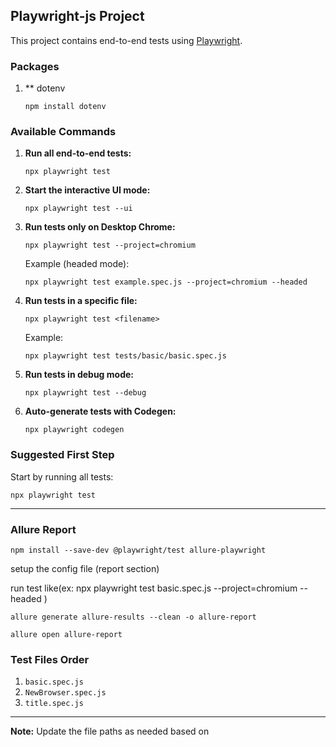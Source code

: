 ## Playwright-js Project

This project contains end-to-end tests using [Playwright](https://playwright.dev/).

### Packages

1. \*\* dotenv
   ```
   npm install dotenv
   ```

### Available Commands

1. **Run all end-to-end tests:**

   ```
   npx playwright test
   ```

2. **Start the interactive UI mode:**

   ```
   npx playwright test --ui
   ```

3. **Run tests only on Desktop Chrome:**

   ```
   npx playwright test --project=chromium
   ```

   Example (headed mode):

   ```
   npx playwright test example.spec.js --project=chromium --headed
   ```

4. **Run tests in a specific file:**

   ```
   npx playwright test <filename>
   ```

   Example:

   ```
   npx playwright test tests/basic/basic.spec.js
   ```

5. **Run tests in debug mode:**

   ```
   npx playwright test --debug
   ```

6. **Auto-generate tests with Codegen:**
   ```
   npx playwright codegen
   ```

### Suggested First Step

Start by running all tests:

```
npx playwright test
```

---

### Allure Report

```
npm install --save-dev @playwright/test allure-playwright
```

setup the config file (report section)

run test like(ex: npx playwright test basic.spec.js --project=chromium --headed )

```
allure generate allure-results --clean -o allure-report
```

```
allure open allure-report
```

### Test Files Order

1. `basic.spec.js`
2. `NewBrowser.spec.js`
3. `title.spec.js`

---

**Note:** Update the file paths as needed based on
